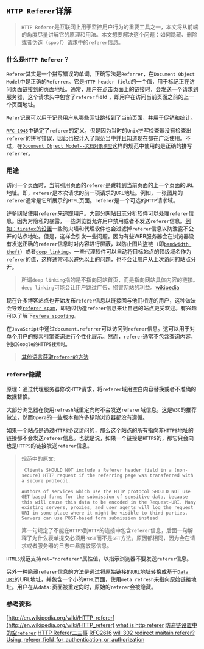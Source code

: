 `HTTP Referer`详解
---

> `HTTP Referer`是互联网上用于监控用户行为的重要工具之一，本文将从前端的角度尽量讲解它的原理和用法。本文想要解决这个问题：如何隐藏、删除或者伪造（`spoof`）请求中的`referer`信息。

### 什么是`HTTP Referer`？ 

`Referer`其实是一个拼写错误的单词，正确写法是`Referrer`，在`Document Object Model`中是正确的`Referrer`。它是`HTTP header field`的一个值，用于标记正在访问页面链接到的页面地址。通常，用户在点击页面上的链接时，会发送一个请求到服务器，这个请求头中包含了`referer` field`，即用户在访问当前页面之前的上一个页面地址。

`Refer`记录可以用于记录用户从哪些网址跳转到了当前页面，并用于促销和统计。

[`RFC 1945`](http://tools.ietf.org/html/rfc1945)中确定了`referer`的定义，但是因为当时的`Unix`拼写检查器没有检查出`referer`的拼写错误，因此也被计入了规范当中并且知道现在都在广泛使用。不过，在[`Document Object Model--文档对象模型`](http://en.wikipedia.org/wiki/Document_Object_Model)这样的规范中使用的是正确的拼写`referrer`。

### 用途

访问一个页面时，当前引用页面的`referer`是跳转到当前页面的上一个页面的`URL`地址。即，`referer`是本次请求的前一项请求的`URL`地址。例如，一张图片的`referer`通常是它所展示的`HTML`页面。`referer`是一个可选的`HTTP`请求域。

许多网站使用`referer`来追踪用户。大部分网站日志分析软件可以处理`referer`信息。因为对隐私的暴露，一些浏览器允许用户禁用或者不发送`referer`信息。[例如：`firefox`的设置](http://kb.mozillazine.org/Network.http.sendRefererHeader)一些防火墙和代理软件也会过滤掉`referer`信息以防泄露不公开的站点地址。但是，这样会引发一些问题。因为有些WEB服务器会在浏览器没有发送正确的`referer`信息时对内容进行屏蔽，以防止图片盗链（即[`bandwidth theft`](http://en.wikipedia.org/wiki/Bandwidth_theft)）或者[`deep linking`](http://en.wikipedia.org/wiki/Deep_linking)。一些代理软件可以自动将目标站点的顶级域名作为`referer`的值，这样通常可以避免以上的问题，也不会让用户从上次访问的站点分开。

> 所谓`deep linking`指的是不指向网站首页，而是指向网站具体内容的链接。`deep linking`可能会让用户跳过广告，损害网站的利益。[wikipedia](http://en.wikipedia.org/wiki/Deep_linking)

现在许多博客站点也开始发布`referer`信息以链接回与他们相连的用户，这种做法会导致[`referer spam`](http://en.wikipedia.org/wiki/Referer_spam)，即通过伪造`referer`信息来让自己的站点更受欢迎。有兴趣可以了解下[`refere spoofing`](http://en.wikipedia.org/wiki/Referer_spoofing)。

在`JavaScript`中通过`document.referrer`可以访问到`referer`信息。这可以用于对单个用户的搜索引擎查询进行个性化展示。然而，`referer`通常不包含查询内容，例如`Google的HTTPS搜索时`。

> [其他语言获取`referer`的方法](http://zh.wikipedia.org/zh-cn/HTTP%E5%8F%82%E7%85%A7%E4%BD%8D%E5%9D%80)

### `referer`隐藏

原理：通过代理服务器修改`HTTP`请求，将`referer`域用空白内容替换或者不准确的数据替换。

大部分浏览器在使用`refresh`域重定向时不会发送`referer`域信息。这是`W3C`的推荐做法，然而`Opera`的一些版本和许多移动浏览器都没有遵循。

如果一个站点是通过`HTTPS`协议访问的，那么这个站点的所有指向非`HTTPS`地址的链接都不会发送`referer`信息。也就是说，如果一个链接是`HTTPS`的，那它只会向也是`HTTPS`的链接发送`referer`信息。

> 规范中的原文:
> ```
>  Clients SHOULD NOT include a Referer header field in a (non-secure) HTTP request if the referring page was transferred with a secure protocol. 
>
> Authors of services which use the HTTP protocol SHOULD NOT use GET based forms for the submission of sensitive data, because this will cause this data to be encoded in the Request-URI. Many existing servers, proxies, and user agents will log the request URI in some place where it might be visible to third parties. Servers can use POST-based form submission instead 
> ```
> 第一句规定了不能在`HTTPS`到`HTTP`的连接中包含`referer`信息，后面一句解释了为什么表单提交必须用`POST`而不是`GET`方法。原因都相同，因为会在请求或者服务器的日志中暴露敏感信息。

`HTML5`规范支持`rel="noreferer"`属性值，以指示浏览器不要发送`referer`信息。

另外一种隐藏`referer`信息的方法是通过将原始链接的`URL`地址转换成基于[`Data URI`](http://en.wikipedia.org/wiki/Data_URI_scheme)的URL地址，并包含一个小的`HTML`页面，使用`meta refresh`来指向原始链接地址。用户在从`data:`页面被重定向时，原始的`referer`会被隐藏。

### 参考资料
[http://en.wikipedia.org/wiki/HTTP_referer](http://en.wikipedia.org/wiki/HTTP_referer)
[what is http referer](http://webdesign.about.com/od/loganalysis/a/aa100305.htm)
[防盗链设置中的空`referer`](http://kb.qiniu.com/52pw6cde)
[HTTP Referer二三事](http://www.fwolf.com/blog/post/320)
[RFC2616](http://www.w3.org/Protocols/rfc2616/rfc2616-sec14.html)
[will 302 redirect maitain referer?](http://stackoverflow.com/questions/2158283/will-a-302-redirect-maintain-the-referer-string)
[Using_referer_field_for_authentication_or_authorization](https://www.owasp.org/index.php/Using_referer_field_for_authentication_or_authorization)
<pre style="display:none">
[json hijack如何丢掉referer](http://zone.wooyun.org/content/744)
[新浪微博蠕虫](http://www.wooyun.org/bugs/wooyun-2013-019597)
[小米TOKEN劫持](http://www.wooyun.org/bugs/wooyun-2012-09986)
</pre>
